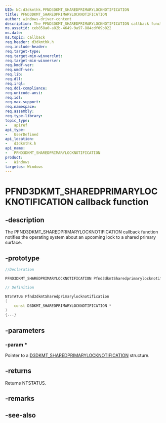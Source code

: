 ```yaml
---
UID: NC:d3dkmthk.PFND3DKMT_SHAREDPRIMARYLOCKNOTIFICATION
title: PFND3DKMT_SHAREDPRIMARYLOCKNOTIFICATION
author: windows-driver-content
description: The PFND3DKMT_SHAREDPRIMARYLOCKNOTIFICATION callback function notifies the operating system about an upcoming lock to a shared primary surface.
ms.assetid: ceb858a0-a82b-4649-9a97-884cdf09b822
ms.date: 
ms.topic: callback
req.header: d3dkmthk.h
req.include-header:
req.target-type:
req.target-min-winverclnt:
req.target-min-winversvr:
req.kmdf-ver:
req.umdf-ver:
req.lib:
req.dll:
req.irql: 
req.ddi-compliance:
req.unicode-ansi:
req.idl:
req.max-support:
req.namespace:
req.assembly:
req.type-library: 
topic_type: 
-	apiref
api_type: 
-	UserDefined
api_location: 
-	d3dkmthk.h
api_name: 
-	PFND3DKMT_SHAREDPRIMARYLOCKNOTIFICATION
product:
-	Windows
targetos: Windows
---
```


# PFND3DKMT_SHAREDPRIMARYLOCKNOTIFICATION callback function

## -description

The PFND3DKMT_SHAREDPRIMARYLOCKNOTIFICATION callback function notifies the operating system about an upcoming lock to a shared primary surface.

## -prototype

```cpp
//Declaration

PFND3DKMT_SHAREDPRIMARYLOCKNOTIFICATION Pfnd3dkmtSharedprimarylocknotification; 

// Definition

NTSTATUS Pfnd3dkmtSharedprimarylocknotification 
(
	const D3DKMT_SHAREDPRIMARYLOCKNOTIFICATION *
)
{...}

```

## -parameters

### -param * 

Pointer to a [D3DKMT_SHAREDPRIMARYLOCKNOTIFICATION](ns-d3dkmthk-_d3dkmt_sharedprimarylocknotification.md) structure.

## -returns

Returns NTSTATUS.


## -remarks




## -see-also
